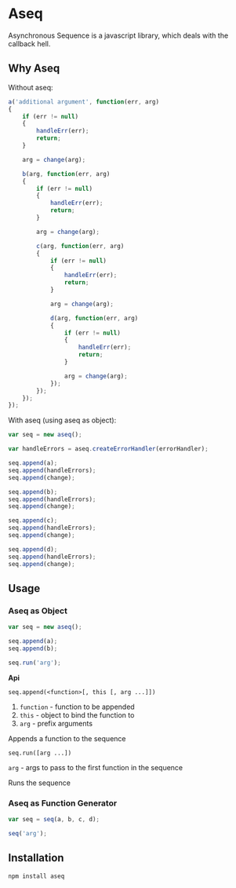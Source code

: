# Aseq

Asynchronous Sequence is a javascript library, which deals with the callback hell.

## Why Aseq

Without aseq:

```js
a('additional argument', function(err, arg)
{
	if (err != null)
	{
		handleErr(err);
		return;
	}

	arg = change(arg);

	b(arg, function(err, arg)
	{
		if (err != null)
		{
			handleErr(err);
			return;
		}

		arg = change(arg);

		c(arg, function(err, arg)
		{
			if (err != null)
			{
				handleErr(err);
				return;
			}

			arg = change(arg);

			d(arg, function(err, arg)
			{
				if (err != null)
				{
					handleErr(err);
					return;
				}

				arg = change(arg);
			});
		});
	});
});
```

With aseq (using aseq as object):

```js
var seq = new aseq();

var handleErrors = aseq.createErrorHandler(errorHandler);

seq.append(a);
seq.append(handleErrors);
seq.append(change);

seq.append(b);
seq.append(handleErrors);
seq.append(change);

seq.append(c);
seq.append(handleErrors);
seq.append(change);

seq.append(d);
seq.append(handleErrors);
seq.append(change);
```

## Usage

### Aseq as Object

```js
var seq = new aseq();

seq.append(a);
seq.append(b);

seq.run('arg');
```

**Api**

`seq.append(<function>[, this [, arg ...]])`

1. `function` - function to be appended
1. `this` - object to bind the function to
1. `arg` - prefix arguments

Appends a function to the sequence

`seq.run([arg ...])`

`arg` - args to pass to the first function in the sequence

Runs the sequence

### Aseq as Function Generator

```js
var seq = seq(a, b, c, d);

seq('arg');
```

## Installation

`npm install aseq`
